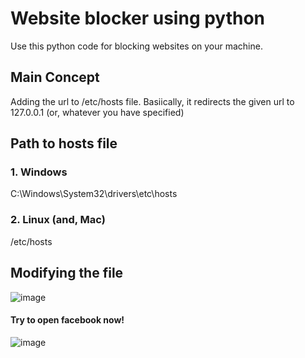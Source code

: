 # Website blocker using python

Use this python code for blocking websites on your machine.

## Main Concept

Adding the url to /etc/hosts file.
Basiically, it redirects the given url to 127.0.0.1 (or, whatever you have specified)

## Path to hosts file

### 1. Windows

C:\Windows\System32\drivers\etc\hosts

### 2. Linux (and, Mac)

/etc/hosts

## Modifying the file

![image](https://user-images.githubusercontent.com/26179770/45574589-232fc480-b88e-11e8-8407-a341ddd752d6.png)

#### Try to open facebook now!

![image](https://user-images.githubusercontent.com/26179770/45574623-4490b080-b88e-11e8-940c-351f8f390964.png)